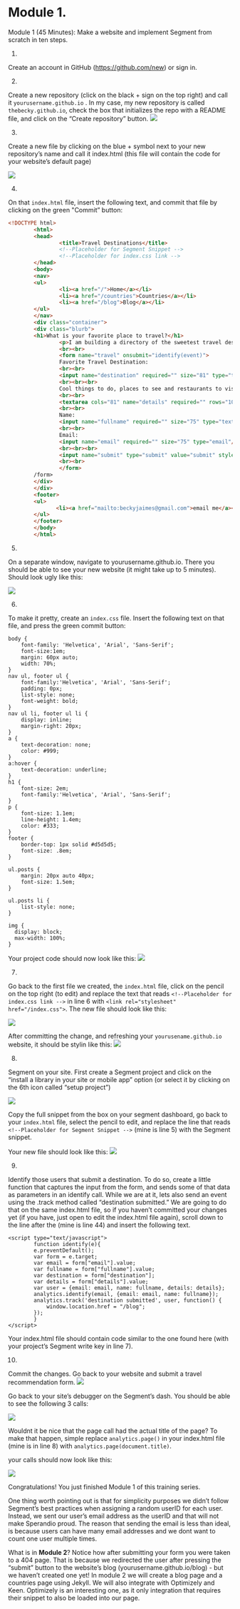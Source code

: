 
# Module 1. 

Module 1 (45 Minutes): Make a website and implement Segment from scratch in ten steps. 

1.
Create an account in GitHub (https://github.com/new) or sign in.

2.
Create a new repository (click on the black + sign on the top right) and call it `yourusername.github.io` . In my case, my new repository is called `thebecky.github.io`, check the box that initializes the repo with a README file, and click on the “Create repository” button.
![](https://lh4.googleusercontent.com/7pAUHBkudZZNE-2el-xvBiw847A_KJK4AfIE6J4hcZLOURkFUQO3h3juy6Rbo2Ga9ZcIo4LIiVymliSpjvr-4CVmahvcx9Ttm3kWIi8fvmWgG7pNqRCNcOfcboRvfg2MdjX7Mwk)

3.
Create a new file by clicking on the blue + symbol next to your new repository’s name and call it index.html (this file will contain the code for your website’s default page)

![](https://lh3.googleusercontent.com/2gBmt3YAt1nut9kwvPxr0dEE3H5_1_cweeMmygZIgooQX7ButSFH48Hn4Dj1qADAINgXla6SZt40pl831XghO0nO_ULGgE2l-32nc73nerXnbgHbMc7fo0sd8DWdkL1sjUbYi28)

4.
On that `index.html` file, insert the following text, and commit that file by clicking on the green "Commit” button:

```html 
<!DOCTYPE html>
        <html>
        <head>
                <title>Travel Destinations</title>
                <!--Placeholder for Segment Snippet -->
                <!--Placeholder for index.css link -->
        </head>
        <body>
        <nav>
        <ul>
                <li><a href="/">Home</a></li>
                <li><a href="/countries">Countries</a></li>
                <li><a href="/blog">Blog</a></li>
        </ul>
        </nav>
        <div class="container">
        <div class="blurb">        
        <h1>What is your favorite place to travel?</h1>
                <p>I am building a directory of the sweetest travel destinations.</p>
                <br><br>
                <form name="travel" onsubmit="identify(event)">
                Favorite Travel Destination:
                <br><br>
                <input name="destination" required="" size="81" type="text"/>
                <br><br><br>
                Cool things to do, places to see and restaurants to visit:
                <br><br>
                <textarea cols="81" name="details" required="" rows="10"></textarea>
                <br><br>
                Name:
                <input name="fullname" required="" size="75" type="text"/>
                <br><br>
                Email:
                <input name="email" required="" size="75" type="email"/>
                <br><br><br>
                <input name="submit" type="submit" value="submit" style="color: #ffffff; background: #63686b; font-size: 1em; border: none;"/>
                <br><br>
                </form>        
        /form> 
        </div>
        </div>
        <footer>
        <ul>
               <li><a href="mailto:beckyjaimes@gmail.com">email me</a></li>
        </ul>
        </footer>
        </body>
        </html>
```

5.
On a separate window, navigate to  yourusername.github.io. There you should be able to see your new website (it might take up to 5 minutes). Should look ugly like this:

![](https://lh4.googleusercontent.com/htMHBgB6SmAWH98_kNRSV6SpmImYisWdAcGcyRnOma1FH30C208_qo1MRMWtKIzM0Re_LK5MawP0dwX2Dg6NgjgEsbVxmexI6nIzK1Z0jaYGvVOKcjMhrMEfhRqDCbopFP5KpM0)

6.
To make it pretty,  create an `index.css` file. Insert the following text on that file, and press the green commit button:

```
body {
    font-family: 'Helvetica', 'Arial', 'Sans-Serif';
    font-size:1em;
    margin: 60px auto;
    width: 70%;
}
nav ul, footer ul {
    font-family:'Helvetica', 'Arial', 'Sans-Serif';
    padding: 0px;
    list-style: none;
    font-weight: bold;
}
nav ul li, footer ul li {
    display: inline;
    margin-right: 20px;
}
a {
    text-decoration: none;
    color: #999;
}
a:hover {
    text-decoration: underline;
}
h1 {
    font-size: 2em;
    font-family:'Helvetica', 'Arial', 'Sans-Serif';
}
p {
    font-size: 1.1em;
    line-height: 1.4em;
    color: #333;
}
footer {
    border-top: 1px solid #d5d5d5;
    font-size: .8em;
}

ul.posts { 
    margin: 20px auto 40px; 
    font-size: 1.5em;
}

ul.posts li {
    list-style: none;
}

img {
  display: block;
  max-width: 100%;
}
```

Your project code should now look like this: 
![](https://lh6.googleusercontent.com/WElic7ObgxtawSB7YpoMqwRQYxxORQT6vKz62p5XcCuPP2kJ19ac59at2LPC8Vood63_9W81oB7GwDjnlHnRBR_USO1EQdyh5jKg7cyXmIMMyJnUtqCq__MvFZkYg-KzpIv-cOY)

7.
Go back to the first file we created, the `index.html` file, click on the pencil on the top right (to edit) and replace the text that reads `<!--Placeholder for index.css link -->` in line 6  with `<link rel="stylesheet" href="/index.css">`. The new file should look like this:

![](https://lh6.googleusercontent.com/Bipyrmp-mMQrgwTkRS_ZEkDm8mLjXG7J_LusLIx8thjRvW6Waua6Ng3HwyJmYnrluoruoTOlSlRGOFIQUs8Xq_7DWSCXgcjKJQJeWGITTEutoMDOk7K8dekiYaRGKYNwsqcxI08)

After committing the change, and refreshing your `yourusename.github.io` website, it should be stylin like this:
![](https://dchtm6r471mui.cloudfront.net/notes.dropbox.com_2KqZoOTMGXjhQh7myTv8k_d.2308_1436279269707_undefined)

8.
Segment on your site. 
First create a Segment project and click on the “install a library in your site or mobile app” option (or select it by clicking on the 6th icon called “setup project”)

![](https://lh6.googleusercontent.com/ue6swDWFchY5LllpF-fw60ig5peul0A7eYrMEeP-euZz9BnfSekldy1jwHL_bBjjKyI3Fec-ReOE9NxoJjC1YIdpO5g5twfIEdP5ycdsJMiSEC6Yn8jqHdUZUf5RMRF6v2EeIdI)

Copy the full snippet from the box on your segment dashboard, go back to your `index.html` file, select the pencil to edit, and replace the line that reads `<!--Placeholder for Segment Snippet -->` (mine is line 5) with the Segment snippet.

Your new file should look like this:
![](https://dchtm6r471mui.cloudfront.net/notes.dropbox.com_2KqZoOTMGXjhQh7myTv8k_d.2308_1436248776313_undefined)

9.
Identify those users that submit a destination. To do so, create a little function that captures the input from the form, and sends some of that data as parameters in an identify call. While we are at it, lets also send an event using the .track method called “destination submitted.”  We are going to do that on the same index.html file, so if you haven’t committed your changes yet (if you have, just open to edit the index.html file again), scroll down to the line after the </form> (mine is line 44) and insert the following text.
```   
<script type="text/javascript">
        function identify(e){
        e.preventDefault();
        var form = e.target;
        var email = form["email"].value;
        var fullname = form["fullname"].value;
        var destination = form["destination"];
        var details = form["details"].value;
        var user = {email: email, name: fullname, details: details};
        analytics.identify(email, {email: email, name: fullname});
        analytics.track('destination submitted', user, function() {
            window.location.href = "/blog";
        });
        }
</script>
```
Your index.html file should contain code similar to the one found here (with your project’s Segment write key in line 7).

10.
Commit the changes. Go back to your website and submit a travel recommendation form.
![](https://lh6.googleusercontent.com/XwmCdFqs7yF7nMYndphwPR_kyPoMVQipuUedClecnF9tjO5rh5XG77wpqa7C4znkBkBHJhN8vv2q9qSHwSewIqgTV3b-Nn0lmh8AFtAvxCYs1K2EMVKM2YwK3AmSNPUBcXQ4tvg)

Go back to your site’s debugger on the Segment’s dash. You should be able to see the following 3 calls:

![](https://dchtm6r471mui.cloudfront.net/notes.dropbox.com_2KqZoOTMGXjhQh7myTv8k_d.2308_1436278764869_undefined)

Wouldnt it be nice that the page call had the actual title of the page? To make that happen, simple replace `analytics.page()` in your index.html file (mine is in line 8) with  `analytics.page(document.title)`.

your calls should now look like this:

![](https://dchtm6r471mui.cloudfront.net/notes.dropbox.com_2KqZoOTMGXjhQh7myTv8k_d.2308_1436279711665_undefined)

Congratulations! You just finished Module 1 of this training series.

One thing worth pointing out is that for simplicity purposes we didn’t follow Segment’s best practices when assigning a random userID for each user. Instead, we sent our user’s email address as the userID and that will not make Sperandio proud. The reason that sending the email is less than ideal, is because users can have many email addresses and we dont want to count one user multiple times.

What is in **Module 2**?   Notice how after submitting your form you were taken to a 404 page. That is because we redirected the user after pressing the “submit” button to the website’s blog (yourusername.github.io/blog) - but we haven’t created one yet! In module 2 we will create a blog page and a countries page using Jekyll.
We will also integrate with Optimizely and Keen. Optimizely is an interesting one, as it only integration that requires their snippet to also be loaded into our page.